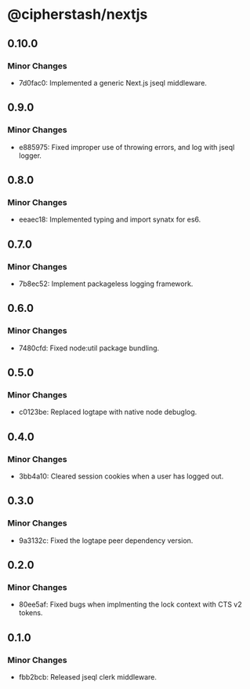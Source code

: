 # @cipherstash/nextjs

## 0.10.0

### Minor Changes

- 7d0fac0: Implemented a generic Next.js jseql middleware.

## 0.9.0

### Minor Changes

- e885975: Fixed improper use of throwing errors, and log with jseql logger.

## 0.8.0

### Minor Changes

- eeaec18: Implemented typing and import synatx for es6.

## 0.7.0

### Minor Changes

- 7b8ec52: Implement packageless logging framework.

## 0.6.0

### Minor Changes

- 7480cfd: Fixed node:util package bundling.

## 0.5.0

### Minor Changes

- c0123be: Replaced logtape with native node debuglog.

## 0.4.0

### Minor Changes

- 3bb4a10: Cleared session cookies when a user has logged out.

## 0.3.0

### Minor Changes

- 9a3132c: Fixed the logtape peer dependency version.

## 0.2.0

### Minor Changes

- 80ee5af: Fixed bugs when implmenting the lock context with CTS v2 tokens.

## 0.1.0

### Minor Changes

- fbb2bcb: Released jseql clerk middleware.
